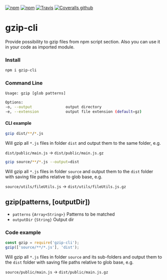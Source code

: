 [![npm](https://img.shields.io/npm/v/gzip-cli.svg)](https://www.npmjs.com/package/gzip-cli)
[![npm](https://img.shields.io/npm/dm/gzip-cli.svg)](https://www.npmjs.com/package/gzip-cli)
[![Travis](https://img.shields.io/travis/pakhuta/gzip-cli.svg)](https://travis-ci.org/pakhuta/gzip-cli)
[![Coveralls github](https://img.shields.io/coveralls/github/pakhuta/gzip-cli.svg)](https://coveralls.io/github/pakhuta/gzip-cli?branch=master)


# gzip-cli
Provide possibility to gzip files from npm script section. Also you can use it in your code as imported module.

### Install

```bash
npm i gzip-cli
```
### Command Line

```bash
Usage: gzip [glob patterns]

Options:
-o, --output               output directory
-e, --extension            output file extension (default=gz)
```

#### CLI example
```bash
gzip dist/**/*.js
```
Will gzip all `*.js` files in folder `dist` and output them to the same folder, e.g.

`dist/public/main.js` -> `dist/public/main.js.gz`

```bash
gzip source/**/*.js --output=dist
```
Will gzip all `*.js` files in folder `source` and output them to the `dist` folder with saving file paths relative to glob base, e.g.

`source/utils/fileUtils.js` -> `dist/utils/fileUtils.js.gz`

## gzip(patterns, [outputDir])

* `patterns` `{Array<String>}` Patterns to be matched
* `outputDir` `{String}` Output dir

### Code example
```javascript
const gzip = require('gzip-cli');
gzip(['source/**/*.js'], 'dist');
```
Will gzip all `*.js` files in folder `source` and its sub-folders and output them to the `dist` folder with saving file paths relative to glob base, e.g.

`source/public/main.js` -> `dist/public/main.js.gz`

